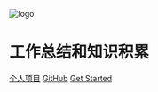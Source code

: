 ![logo](https://www.gravatar.com/avatar?d=robohash)

# 工作总结和知识积累

[个人项目](https://sunaf.top)
[GitHub](https://github.com/sunafei?tab=repositories&q=&type=source&language=)
[Get Started](#首页)